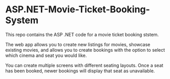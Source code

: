 # ASP.NET-Movie-Ticket-Booking-System

This repo contains the ASP .NET code for a movie ticket booking ststem.

The web app allows you to create new listings for movies, showcase existing movies, and allows you to create bookings with the option to select which cinema and seat you would like.

You can create multiple screens with different seating layouts. Once a seat has been booked, newer bookings will display that seat as unavailable.

